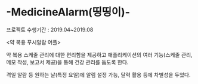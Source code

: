 # -MedicineAlarm(띵띵이)-
프로젝트 수행기간 : 2019.04~2019.08

<약 복용 푸시알람 어플>

약 복용 스케줄 관리에 대한 편리함을 제공하고 애플리케이션의 여러 기능(스케줄 관리, 메모 작성, 보고서 제공)을 통해 건강 관리를 돕도록 한다. 

격일 알람 등 원하는 날(특정 요일)에 알림 설정 가능, 달력 활용 등에 차별성을 두었다.
